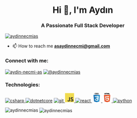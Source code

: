 <h1 align="center">Hi 👋, I'm Aydın</h1>
<h3 align="center">A Passionate Full Stack Developer</h3>

<p align="left"> <a href="https://github.com/ryo-ma/github-profile-trophy"><img src="https://github-profile-trophy.vercel.app/?username=aydinnecmias&margin-w=5" alt="aydinnecmias" /></a> </p>



- 📫 How to reach me **asaydinnecmi@gmail.com**

<h3 align="left">Connect with me:</h3>
<p align="left">
<a href="https://linkedin.com/in/aydinnecmias" target="_blank"><img align="center" src="https://image.flaticon.com/icons/png/512/174/174857.png" alt="aydin-necmi-as" height="30" width="30" /></a>
<a href="https://aydinnecmias.medium.com/" target="_blank"><img align="center" src="https://icon-library.com/images/medium-icon/medium-icon-21.jpg" alt="@aydinnecmias" height="30" width="30" /></a>
</p>

<h3 align="left">Technologies:</h3>
<p align="left"> 
<a href="https://docs.microsoft.com/en-us/dotnet/csharp/" target="_blank"> <img src="https://seeklogo.com/images/C/c-sharp-c-logo-02F17714BA-seeklogo.com.png" alt="csharp" width="27" height="30"/> </a>
<a href="https://dotnet.microsoft.com/" target="_blank"> <img src="https://upload.wikimedia.org/wikipedia/commons/thumb/e/ee/.NET_Core_Logo.svg/1200px-.NET_Core_Logo.svg.png" alt="dotnetcore" width="30" height="30"/></a>
<a href="https://git-scm.com/" target="_blank"> <img src="https://www.vectorlogo.zone/logos/git-scm/git-scm-icon.svg" alt="git" width="30" height="30"/> </a>
<a href="https://developer.mozilla.org/en-US/docs/Web/JavaScript" target="_blank"> <img src="https://raw.githubusercontent.com/devicons/devicon/master/icons/javascript/javascript-original.svg" alt="javascript" width="30" height="30"/> </a>
<a href="https://reactjs.org/" target="_blank"> <img src="https://upload.wikimedia.org/wikipedia/commons/thumb/4/47/React.svg/1200px-React.svg.png" alt="react" width="33" height="30"/> </a>
<a href="https://www.w3schools.com/css/" target="_blank"> <img src="https://raw.githubusercontent.com/devicons/devicon/master/icons/css3/css3-original-wordmark.svg" alt="css3" width="30" height="30"/> </a>
<a href="https://www.w3.org/html/" target="_blank"> <img src="https://raw.githubusercontent.com/devicons/devicon/master/icons/html5/html5-original-wordmark.svg" alt="html5" width="30" height="30"/> </a>
<a href="https://www.python.org/" target="_blank"> <img src="https://raw.githubusercontent.com/jmnote/z-icons/master/svg/python.svg" alt="python" width="30" height="30"/> </a>

</p>

<p><img align="left" src="https://github-readme-stats.vercel.app/api/top-langs?username=aydinnecmias&show_icons=true&theme=radical&locale=en&layout=compact" alt="aydinnecmias" /></p>

<p>&nbsp;<img align="center" src="https://github-readme-stats.vercel.app/api?username=aydinnecmias&show_icons=true&theme=radical&locale=en&count_private=true&hide=issues" alt="aydinnecmias" width="50%" /></p>
